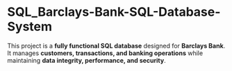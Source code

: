 # SQL_Barclays-Bank-SQL-Database-System
This project is a **fully functional SQL database** designed for **Barclays Bank**. It manages **customers, transactions, and banking operations** while maintaining **data integrity, performance, and security**.
